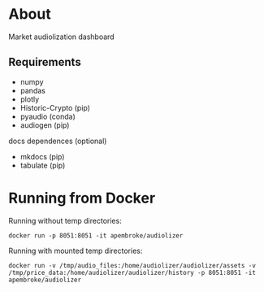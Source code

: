 
# About

Market audiolization dashboard


## Requirements

* numpy
* pandas
* plotly
* Historic-Crypto (pip)
* pyaudio (conda)
* audiogen (pip)

docs dependences (optional)
* mkdocs (pip)
* tabulate (pip)

# Running from Docker

Running without temp directories:
```console
docker run -p 8051:8051 -it apembroke/audiolizer
```

Running with mounted temp directories:

```console
docker run -v /tmp/audio_files:/home/audiolizer/audiolizer/assets -v /tmp/price_data:/home/audiolizer/audiolizer/history -p 8051:8051 -it apembroke/audiolizer
```